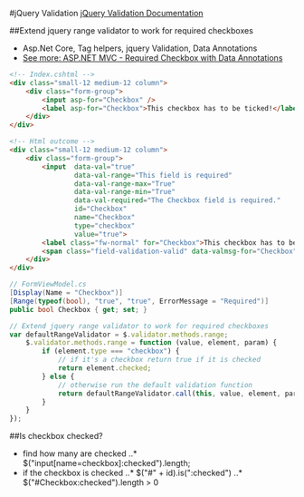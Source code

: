 #jQuery Validation
[jQuery Validation Documentation](https://jqueryvalidation.org/documentation/)

##Extend jquery range validator to work for required checkboxes

* Asp.Net Core, Tag helpers, jquery Validation, Data Annotations
* [See more: ASP.NET MVC - Required Checkbox with Data Annotations](http://jasonwatmore.com/post/2013/10/16/aspnet-mvc-required-checkbox-with-data-annotations)

```html
<!-- Index.cshtml -->
<div class="small-12 medium-12 column">
    <div class="form-group">
        <input asp-for="Checkbox" />
        <label asp-for="Checkbox">This checkbox has to be ticked!</label>
    </div>
</div>

<!-- Html outcome -->
<div class="small-12 medium-12 column">
	<div class="form-group">
		<input  data-val="true" 
		        data-val-range="This field is required" 
                data-val-range-max="True" 
                data-val-range-min="True" 
                data-val-required="The Checkbox field is required." 
                id="Checkbox" 
                name="Checkbox" 
                type="checkbox" 
                value="true">
		<label class="fw-normal" for="Checkbox">This checkbox has to be ticked!</label>
		<span class="field-validation-valid" data-valmsg-for="Checkbox" data-valmsg-replace="true"></span>
	</div>
</div>
```

```cs
// FormViewModel.cs
[Display(Name = "Checkbox")]
[Range(typeof(bool), "true", "true", ErrorMessage = "Required")]
public bool Checkbox { get; set; }

```

```js
// Extend jquery range validator to work for required checkboxes
var defaultRangeValidator = $.validator.methods.range;
    $.validator.methods.range = function (value, element, param) {
        if (element.type === "checkbox") {
            // if it's a checkbox return true if it is checked
            return element.checked;
        } else {
            // otherwise run the default validation function
            return defaultRangeValidator.call(this, value, element, param);
        }
    }
});
```
##Is checkbox checked?

* find how many are checked 
..* $("input[name=checkbox]:checked").length;
* if the checkbox is checked
..* $("#" + id).is(":checked")
..* $("#Checkbox:checked").length > 0
